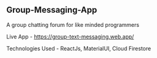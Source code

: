 ## Group-Messaging-App

A group chatting forum for like minded programmers

Live App - https://group-text-messaging.web.app/

Technologies Used - ReactJs, MaterialUI, Cloud Firestore 

